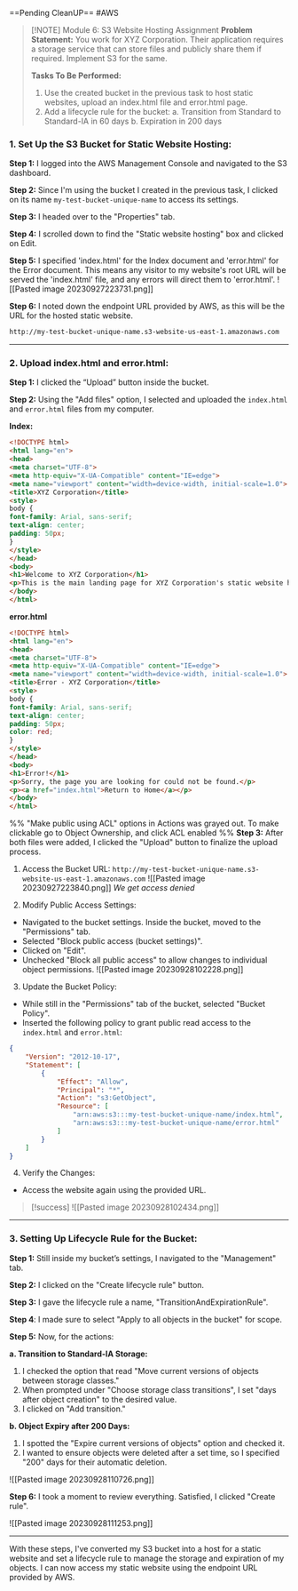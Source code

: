 ==Pending CleanUP==
#AWS

> [!NOTE] Module 6: S3 Website Hosting Assignment 
> **Problem Statement:** 
> You work for XYZ Corporation. Their application requires a storage service that can store files and publicly share them if required. Implement S3 for the same.
> 
> **Tasks To Be Performed:** 
> 1. Use the created bucket in the previous task to host static websites, upload an index.html file and error.html page. 
> 2. Add a lifecycle rule for the bucket: 
>a. Transition from Standard to Standard-IA in 60 days 
>b. Expiration in 200 days


### **1. Set Up the S3 Bucket for Static Website Hosting:**

**Step 1:** I logged into the AWS Management Console and navigated to the S3 dashboard.

**Step 2:** Since I'm using the bucket I created in the previous task, I clicked on its name `my-test-bucket-unique-name` to access its settings.

**Step 3:** I headed over to the "Properties" tab.

**Step 4:** I scrolled down to find the "Static website hosting" box and clicked on Edit.

**Step 5:** I specified 'index.html' for the Index document and 'error.html' for the Error document. This means any visitor to my website's root URL will be served the 'index.html' file, and any errors will direct them to 'error.html'.
![[Pasted image 20230927223731.png]]

**Step 6:** I noted down the endpoint URL provided by AWS, as this will be the URL for the hosted static website.
```bash
http://my-test-bucket-unique-name.s3-website-us-east-1.amazonaws.com
```

---

### **2. Upload index.html and error.html:**

**Step 1:** I clicked the “Upload” button inside the bucket.

**Step 2:** Using the "Add files" option, I selected and uploaded the `index.html` and `error.html` files from my computer.

**Index:**
```html
<!DOCTYPE html>
<html lang="en">
<head>
<meta charset="UTF-8">
<meta http-equiv="X-UA-Compatible" content="IE=edge">
<meta name="viewport" content="width=device-width, initial-scale=1.0">
<title>XYZ Corporation</title>
<style>
body {
font-family: Arial, sans-serif;
text-align: center;
padding: 50px;
}
</style>
</head>
<body>
<h1>Welcome to XYZ Corporation</h1>
<p>This is the main landing page for XYZ Corporation's static website hosted on Amazon S3.</p>
</body>
</html>
```

**error.html**
```html
<!DOCTYPE html>
<html lang="en">
<head>
<meta charset="UTF-8">
<meta http-equiv="X-UA-Compatible" content="IE=edge">
<meta name="viewport" content="width=device-width, initial-scale=1.0">
<title>Error - XYZ Corporation</title>
<style>
body {
font-family: Arial, sans-serif;
text-align: center;
padding: 50px;
color: red;
}
</style>
</head>
<body>
<h1>Error!</h1>
<p>Sorry, the page you are looking for could not be found.</p>
<p><a href="index.html">Return to Home</a></p>
</body>
</html>
```

%%
"Make public using ACL" options in Actions was grayed out. To make clickable go to Object Ownership, and click ACL enabled
%%
**Step 3:** After both files were added, I clicked the "Upload" button to finalize the upload process.

1. Access the Bucket URL: `http://my-test-bucket-unique-name.s3-website-us-east-1.amazonaws.com`
  ![[Pasted image 20230927223840.png]]
  *We get access denied*

2. Modify Public Access Settings:

  - Navigated to the bucket settings. Inside the bucket, moved to the "Permissions" tab.
  - Selected "Block public access (bucket settings)".
  - Clicked on "Edit".
  - Unchecked "Block all public access" to allow changes to individual object permissions.
    ![[Pasted image 20230928102228.png]]

3. Update the Bucket Policy:

  - While still in the "Permissions" tab of the bucket, selected "Bucket Policy".  
  - Inserted the following policy to grant public read access to the `index.html` and `error.html`:


```json
{
    "Version": "2012-10-17",
    "Statement": [
        {
            "Effect": "Allow",
            "Principal": "*",
            "Action": "s3:GetObject",
            "Resource": [
                "arn:aws:s3:::my-test-bucket-unique-name/index.html",
                "arn:aws:s3:::my-test-bucket-unique-name/error.html"
            ]
        }
    ]
}

```

4. Verify the Changes:
  - Access the website again using the provided URL.

> [!success]
>   ![[Pasted image 20230928102434.png]]

---

### **3. Setting Up Lifecycle Rule for the Bucket:**

**Step 1:** Still inside my bucket’s settings, I navigated to the "Management" tab.

**Step 2:** I clicked on the "Create lifecycle rule" button.

**Step 3:** I gave the lifecycle rule a name, "TransitionAndExpirationRule".

**Step 4**: I made sure to select "Apply to all objects in the bucket" for scope.

**Step 5:** Now, for the actions:

**a. Transition to Standard-IA Storage:**

1. I checked the option that read "Move current versions of objects between storage classes."
2. When prompted under "Choose storage class transitions", I set "days after object creation" to the desired value.
3. I clicked on "Add transition."


**b. Object Expiry after 200 Days:**

1. I spotted the "Expire current versions of objects" option and checked it.
2. I wanted to ensure objects were deleted after a set time, so I specified "200" days for their automatic deletion.
    
![[Pasted image 20230928110726.png]]

**Step 6:** I took a moment to review everything. Satisfied, I clicked "Create rule".

![[Pasted image 20230928111253.png]]

---

With these steps, I've converted my S3 bucket into a host for a static website and set a lifecycle rule to manage the storage and expiration of my objects. I can now access my static website using the endpoint URL provided by AWS.


